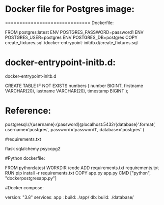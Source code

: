 # Docker file for Postgres image:
  ==============================
Dockerfile:

FROM postgres:latest
ENV POSTGRES_PASSWORD=password1
ENV POSTGRES_USER=postgres
ENV POSTGRES_DB=postgres
COPY create_fixtures.sql /docker-entrypoint-initdb.d/create_fixtures.sql


docker-entrypoint-initb.d:
=========================
docker-entrypoint-initb.d

CREATE TABLE IF NOT EXISTS numbers (
    number    BIGINT,
    firstname VARCHAR(20),
    lastname  VARCHAR(20),
    timestamp BIGINT
);


# Reference:

postgresql://{username}:{password}@localhost:5432/{database}'.format(
            username='postgres',
            password='password1',
            database='postgres'
         )
         
#requirements.txt

flask
sqlalchemy
psycopg2


#Python dockerfile:

FROM python:latest
WORKDIR /code
ADD requirements.txt requirements.txt
RUN pip install -r requirements.txt
COPY app.py app.py
CMD ["python", "dockerpostgresapp.py"]



#Docker compose:


version: "3.8"
services:
  app :
    build: ./app/
  db:
    build: ./database/
